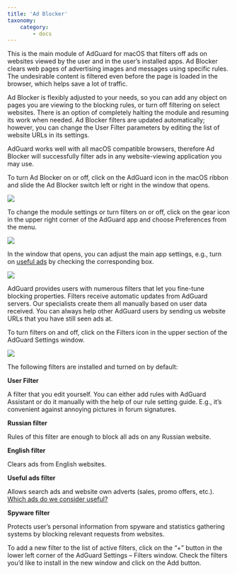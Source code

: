 ```yaml
---
title: 'Ad Blocker'
taxonomy:
    category:
        - docs
---
```


This is the main module of AdGuard for macOS that filters off ads on websites viewed by the user and in the user’s installed apps. Ad Blocker clears web pages of advertising images and messages using specific rules. The undesirable content is filtered even before the page is loaded in the browser, which helps save a lot of traffic.

Ad Blocker is flexibly adjusted to your needs, so you can add any object on pages you are viewing to the blocking rules, or turn off filtering on select websites. There is an option of completely halting the module and resuming its work when needed. Ad Blocker filters are updated automatically; however, you can change the User Filter parameters by editing the list of website URLs in its settings.

AdGuard works well with all macOS compatible browsers, therefore Ad Blocker will successfully filter ads in any website-viewing application you may use.

To turn Ad Blocker on or off, click on the AdGuard icon in the macOS ribbon and slide the Ad Blocker switch left or right in the window that opens.

![](Screenshot%202017-02-12%2019.41.01.png)

To change the module settings or turn filters on or off, click on the gear icon in the upper right corner of the AdGuard app and choose Preferences from the menu.

![](Screenshot%202017-02-12%2019.43.16.png)


In the window that opens, you can adjust the main app settings, e.g., turn on [useful ads](https://adguard.com/en/whitelist.html) by checking the corresponding box.

![](Screenshot%202017-02-12%2019.54.53.png)

AdGuard provides users with numerous filters that let you fine-tune blocking properties. Filters receive automatic updates from AdGuard servers. Our specialists create them all manually based on user data received. You can always help other AdGuard users by sending us website URLs that you have still seen ads at.

To turn filters on and off, click on the Filters icon in the upper section of the AdGuard Settings window.

![](Screenshot%202017-02-12%2019.59.15.png)

The following filters are installed and turned on by default:

**User Filter**

A filter that you edit yourself. You can either add rules with AdGuard Assistant or do it manually with the help of our rule setting guide. E.g., it’s convenient against annoying pictures in forum signatures.

**Russian filter**

Rules of this filter are enough to block all ads on any Russian website.

**English filter**

Clears ads from English websites.

**Useful ads filter**

Allows search ads and website own adverts (sales, promo offers, etc.). [Which ads do we consider useful?](https://adguard.com/en/whitelist.html)

**Spyware filter**

Protects user’s personal information from spyware and statistics gathering systems by blocking relevant requests from websites.

To add a new filter to the list of active filters, click on the “+” button in the lower left corner of the AdGuard Settings – Filters window. Check the filters you’d like to install in the new window and click on the Add button.
